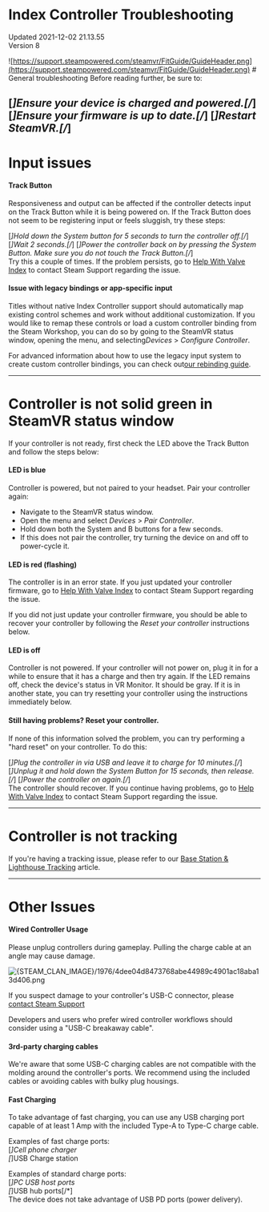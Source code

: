 # Index Controller Troubleshooting
Updated 2021-12-02 21.13.55  
Version 8  

![https://support.steampowered.com/steamvr/FitGuide/GuideHeader.png](https://support.steampowered.com/steamvr/FitGuide/GuideHeader.png) # General troubleshooting
Before reading further, be sure to:  
  
[*]Ensure your device is charged and powered.[/*]  		[*]Ensure your firmware is up to date.[/*]  		[*]Restart SteamVR.[/*] 
---
# Input issues
#### Track Button
Responsiveness and output can be affected if the controller detects input on the Track Button while it is being powered on. If the Track Button does not seem to   		be registering input or feels sluggish, try these steps:  
  
[*]Hold down the System button for 5 seconds to turn the controller off.[/*]  		[*]Wait 2 seconds.[/*]  		[*]Power the controller back on by pressing the System Button. Make sure you do not touch the Track Button.[/*]  
Try this a couple of times. If the problem persists, go to [Help With Valve Index](https://help.steampowered.com/wizard/HelpWithValveIndex) to contact Steam Support regarding the issue.  
  
#### Issue with legacy bindings or app-specific input
Titles without native Index Controller support should automatically map existing control schemes and work without additional customization. If you would like to   		remap these controls or load a custom controller binding from the Steam Workshop, you can do so by going to the SteamVR status window, opening the menu, and selecting*Devices* > *Configure Controller*.  
  
For advanced information about how to use the legacy input system to create custom controller bindings, you can check out[our rebinding guide](https://steamcommunity.com/sharedfiles/filedetails/?id=1545634111).  
  

---
  
  
 # Controller is not solid green in SteamVR status window
If your controller is not ready, first check the LED above the Track Button and follow the steps below:  
  
#### LED is blue
Controller is powered, but not paired to your headset. Pair your controller again:   

* Navigate to the SteamVR status window.
* Open the menu and select *Devices* > *Pair Controller*.
* Hold down both the System and B buttons for a few seconds.
* If this does not pair the controller, try turning the device on and off to power-cycle it.

  
  
#### LED is red (flashing)
The controller is in an error state. If you just updated your controller firmware, go to [Help With Valve Index](https://help.steampowered.com/wizard/HelpWithValveIndex) to contact Steam Support regarding the issue.  
  
If you did not just update your controller firmware, you should be able to recover your controller by following the *Reset your controller* instructions below.  
  
#### LED is off
Controller is not powered. If your controller will not power on, plug it in for a while to ensure that it has a charge and then try again. If the LED remains off, check the device's status in VR Monitor. It should be gray. If it is in another state, you can try resetting your controller using the instructions immediately below.  
  
#### Still having problems? Reset your controller.
If none of this information solved the problem, you can try performing a "hard reset" on your controller. To do this:  
  
[*]Plug the controller in via USB and leave it to charge for 10 minutes.[/*]  		[*]Unplug it and hold down the System Button for 15 seconds, then release.[/*]  		[*]Power the controller on again.[/*]  
The controller should recover. If you continue having problems, go to [Help With Valve Index](https://help.steampowered.com/wizard/HelpWithValveIndex) to contact Steam Support regarding the issue.  
  

---
 # Controller is not tracking
If you're having a tracking issue, please refer to our [Base Station & Lighthouse Tracking](https://help.steampowered.com/en/faqs/view/1AF1-670B-FF5C-3323) article.  
  

---
  
# Other Issues
  
  
#### Wired Controller Usage
  
Please unplug controllers during gameplay. Pulling the charge cable at an angle may cause damage.  
  
![{STEAM_CLAN_IMAGE}/1976/4dee04d8473768abe44989c4901ac18aba13d406.png]({STEAM_CLAN_IMAGE}/1976/4dee04d8473768abe44989c4901ac18aba13d406.png)  
  
If you suspect damage to your controller's USB-C connector, please [contact Steam Support](https://help.steampowered.com/en/wizard/HelpWithGameIssue/?appid=250820&issueid=370&nodeid=44&return_nodeid=48)  
  
Developers and users who prefer wired controller workflows should consider using a "USB-C breakaway cable".  
#### 3rd-party charging cables
We're aware that some USB-C charging cables are not compatible with the molding around the controller's ports. We recommend using the included cables or avoiding cables with bulky plug housings.  
  
#### Fast Charging
To take advantage of fast charging, you can use any USB charging port capable of at least 1 Amp with the included Type-A to Type-C charge cable.  
  
Examples of fast charge ports:  
[*]Cell phone charger  
[*]USB Charge station  
  
Examples of standard charge ports:  
[*]PC USB host ports  
[*]USB hub ports[/*]  
The device does not take advantage of USB PD ports (power delivery).